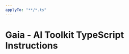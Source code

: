 ```yaml
---
applyTo: "**/*.ts"
---
```

<!-- Custom instructions for TypeScript-specific instructions, coding standards etc. -->

# Gaia - AI Toolkit TypeScript Instructions